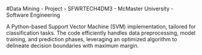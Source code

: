 #Data Mining - Project - SFWRTECH4DM3 - McMaster University - Software Engineering

A Python-based Support Vector Machine (SVM) implementation, tailored for classification tasks. The code efficiently handles data preprocessing, model training, and prediction phases, leveraging an optimized algorithm to delineate decision boundaries with maximum margin.
